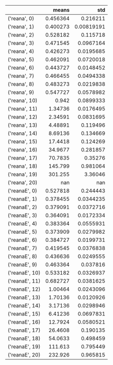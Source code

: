 |                |      means |          std |
|:---------------|-----------:|-------------:|
| ('reana', 0)   |   0.456364 |   0.216211   |
| ('reana', 1)   |   0.400273 |   0.00819191 |
| ('reana', 2)   |   0.528182 |   0.115718   |
| ('reana', 3)   |   0.471545 |   0.0967164  |
| ('reana', 4)   |   0.426273 |   0.0195685  |
| ('reana', 5)   |   0.462091 |   0.0720018  |
| ('reana', 6)   |   0.443727 |   0.0148452  |
| ('reana', 7)   |   0.466455 |   0.0494338  |
| ('reana', 8)   |   0.483273 |   0.0219838  |
| ('reana', 9)   |   0.547727 |   0.0578982  |
| ('reana', 10)  |   0.942    |   0.0899333  |
| ('reana', 11)  |   1.34736  |   0.0176495  |
| ('reana', 12)  |   2.34591  |   0.0831695  |
| ('reana', 13)  |   4.48891  |   0.119496   |
| ('reana', 14)  |   8.69136  |   0.134669   |
| ('reana', 15)  |  17.4418   |   0.124269   |
| ('reana', 16)  |  34.9677   |   0.281857   |
| ('reana', 17)  |  70.7835   |   0.35276    |
| ('reana', 18)  | 145.799    |   0.981064   |
| ('reana', 19)  | 301.255    |   3.36046    |
| ('reana', 20)  | nan        | nan          |
| ('reanaE', 0)  |   0.527818 |   0.244443   |
| ('reanaE', 1)  |   0.378455 |   0.0344235  |
| ('reanaE', 2)  |   0.379091 |   0.0372716  |
| ('reanaE', 3)  |   0.364091 |   0.0172334  |
| ('reanaE', 4)  |   0.383364 |   0.0555931  |
| ('reanaE', 5)  |   0.373909 |   0.0279982  |
| ('reanaE', 6)  |   0.384727 |   0.0199731  |
| ('reanaE', 7)  |   0.419545 |   0.0376838  |
| ('reanaE', 8)  |   0.436636 |   0.0249555  |
| ('reanaE', 9)  |   0.463364 |   0.037816   |
| ('reanaE', 10) |   0.533182 |   0.0326937  |
| ('reanaE', 11) |   0.682727 |   0.0381625  |
| ('reanaE', 12) |   1.00464  |   0.0243096  |
| ('reanaE', 13) |   1.70136  |   0.0120926  |
| ('reanaE', 14) |   3.17136  |   0.0298946  |
| ('reanaE', 15) |   6.41236  |   0.0697831  |
| ('reanaE', 16) |  12.7924   |   0.0580521  |
| ('reanaE', 17) |  26.4608   |   0.190135   |
| ('reanaE', 18) |  54.0633   |   0.498459   |
| ('reanaE', 19) | 111.613    |   0.795449   |
| ('reanaE', 20) | 232.926    |   0.965815   |